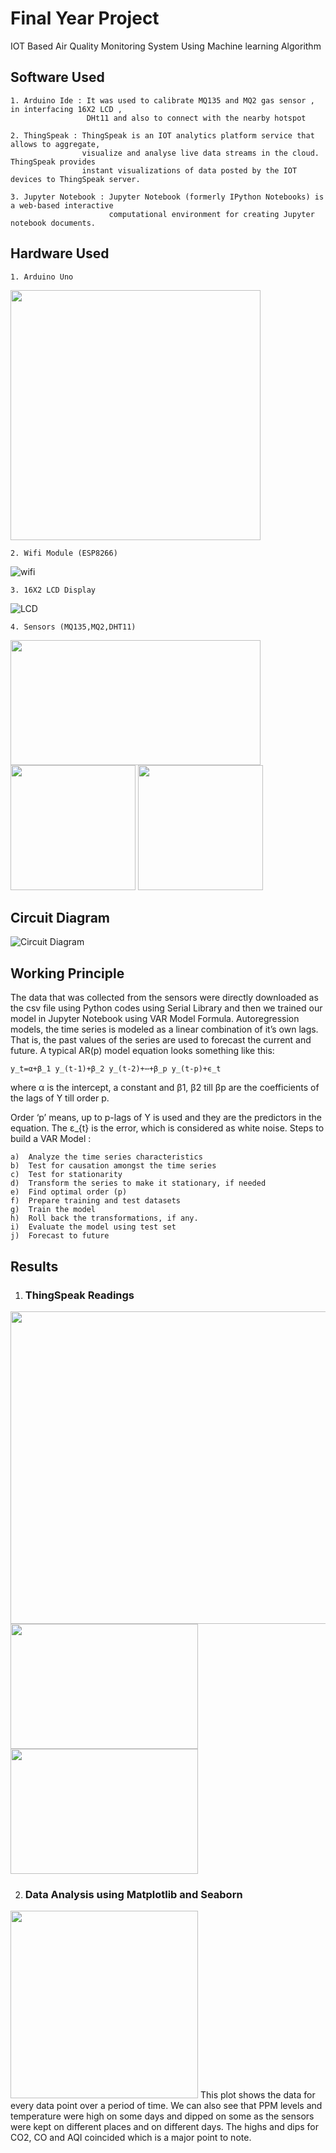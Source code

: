 # Final Year Project

IOT Based Air Quality Monitoring System Using Machine learning Algorithm

## Software Used 
    1. Arduino Ide : It was used to calibrate MQ135 and MQ2 gas sensor , in interfacing 16X2 LCD ,
                     DHt11 and also to connect with the nearby hotspot

    2. ThingSpeak : ThingSpeak is an IOT analytics platform service that allows to aggregate,
                    visualize and analyse live data streams in the cloud. ThingSpeak provides
                    instant visualizations of data posted by the IOT devices to ThingSpeak server.
    
    3. Jupyter Notebook : Jupyter Notebook (formerly IPython Notebooks) is a web-based interactive 
                          computational environment for creating Jupyter notebook documents.        


## Hardware Used
   
    1. Arduino Uno 
   <img src="https://github.com/FALCAOAMAN/Final-Year-Project/blob/main/ProjectPics/Uno.png" width="400" height="400">

   
    2. Wifi Module (ESP8266)
   ![wifi](https://github.com/FALCAOAMAN/Final-Year-Project/blob/main/ProjectPics/wifi.png)
   
    3. 16X2 LCD Display
   ![LCD](https://github.com/FALCAOAMAN/Final-Year-Project/blob/main/ProjectPics/LCD.png)
   
    4. Sensors (MQ135,MQ2,DHT11)
 
   <img src="https://github.com/FALCAOAMAN/Final-Year-Project/blob/main/ProjectPics/MQ135.png" width="400" height="200">  <img src="https://github.com/FALCAOAMAN/Final-Year-Project/blob/main/ProjectPics/MQ2.png" width="200" height="200"> <img src="https://github.com/FALCAOAMAN/Final-Year-Project/blob/main/ProjectPics/DHT11.png" width="200" height="200">
   
   ## Circuit Diagram
![Circuit Diagram](https://github.com/FALCAOAMAN/Final-Year-Project/blob/main/ProjectPics/cIRCUIT%20dIAGRAM.JPG)

## Working Principle 

The data that was collected from the sensors were directly downloaded as the csv file using Python codes
using Serial Library and then we trained our model in Jupyter Notebook using VAR Model Formula.
Autoregression models, the time series is modeled as a linear combination of it’s own lags. That is, the
past values of the series are used to forecast the current and future.
A typical AR(p) model equation looks something like this:

    y_t=α+β_1 y_(t-1)+β_2 y_(t-2)+⋯+β_p y_(t-p)+ϵ_t

where α is the intercept, a constant and β1, β2 till βp are the coefficients of the lags of Y till order p.

Order ‘p’ means, up to p-lags of Y is used and they are the predictors in the equation. The ε_{t} is the error, 
which is considered as white noise.
Steps to build a VAR Model :

    a)	Analyze the time series characteristics
    b)	Test for causation amongst the time series
    c)	Test for stationarity
    d)	Transform the series to make it stationary, if needed
    e)	Find optimal order (p)
    f)	Prepare training and test datasets
    g)	Train the model
    h)	Roll back the transformations, if any.
    i)	Evaluate the model using test set
    j)	Forecast to future

## Results
1. ### ThingSpeak Readings
 <img src="https://github.com/FALCAOAMAN/Final-Year-Project/blob/main/ProjectPics/CO.png" width="700" height="500"> <img src="https://github.com/FALCAOAMAN/Final-Year-Project/blob/main/ProjectPics/temp.JPG" width="300" height="200"> <img src="https://github.com/FALCAOAMAN/Final-Year-Project/blob/main/ProjectPics/Air%20quality%20monitoring%20-%20ThingSpeak%20IoT%20-%20Google%20Chrome%2010-02-2021%2016_37_24%20(2).png" width="300" height="200">

 2. ### Data Analysis using Matplotlib and Seaborn
 <img src="https://github.com/FALCAOAMAN/Final-Year-Project/blob/main/ProjectPics/AREAPLOT.JPG" width="300" height="300"> 
 This plot shows the data for every data point over a period of time. We can also see that PPM levels and temperature were 
 high on some days and dipped on some as the sensors were kept on different places and on different days. The highs and dips
 for CO2, CO and AQI coincided which is a major point to note.
 
 
    
